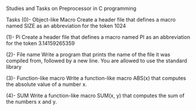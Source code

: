 Studies and Tasks on Preprocessor in C programming

Tasks
(0)- Object-like Macro
Create a header file that defines a macro named SIZE as an abbreviation for the token 1024

(1)- Pi
Create a header file that defines a macro named PI as an abbreviation for the token 3.14159265359

(2)- File name
Write a program that prints the name of the file it was compiled from, followed by a new line.
You are allowed to use the standard library

(3)- Function-like macro
Write a function-like macro ABS(x) that computes the absolute value of a number x.

(4)- SUM
Write a function-like macro SUM(x, y) that computes the sum of the numbers x and y.

